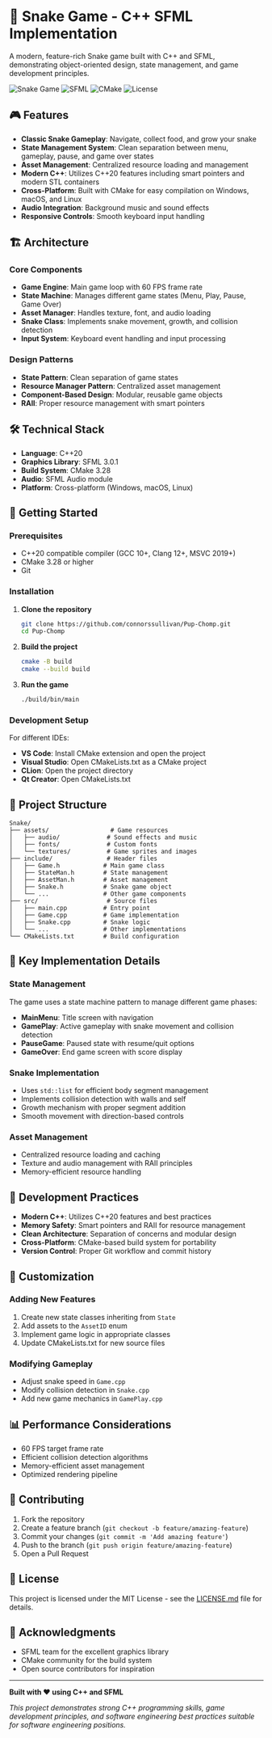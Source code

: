 # 🐍 Snake Game - C++ SFML Implementation

A modern, feature-rich Snake game built with C++ and SFML, demonstrating object-oriented design, state management, and game development principles.

![Snake Game](https://img.shields.io/badge/C++-20-blue?style=for-the-badge&logo=cplusplus)
![SFML](https://img.shields.io/badge/SFML-3.0.1-green?style=for-the-badge)
![CMake](https://img.shields.io/badge/CMake-3.28-orange?style=for-the-badge&logo=cmake)
![License](https://img.shields.io/badge/License-MIT-yellow?style=for-the-badge)

## 🎮 Features

- **Classic Snake Gameplay**: Navigate, collect food, and grow your snake
- **State Management System**: Clean separation between menu, gameplay, pause, and game over states
- **Asset Management**: Centralized resource loading and management
- **Modern C++**: Utilizes C++20 features including smart pointers and modern STL containers
- **Cross-Platform**: Built with CMake for easy compilation on Windows, macOS, and Linux
- **Audio Integration**: Background music and sound effects
- **Responsive Controls**: Smooth keyboard input handling

## 🏗️ Architecture

### Core Components

- **Game Engine**: Main game loop with 60 FPS frame rate
- **State Machine**: Manages different game states (Menu, Play, Pause, Game Over)
- **Asset Manager**: Handles texture, font, and audio loading
- **Snake Class**: Implements snake movement, growth, and collision detection
- **Input System**: Keyboard event handling and input processing

### Design Patterns

- **State Pattern**: Clean separation of game states
- **Resource Manager Pattern**: Centralized asset management
- **Component-Based Design**: Modular, reusable game objects
- **RAII**: Proper resource management with smart pointers

## 🛠️ Technical Stack

- **Language**: C++20
- **Graphics Library**: SFML 3.0.1
- **Build System**: CMake 3.28
- **Audio**: SFML Audio module
- **Platform**: Cross-platform (Windows, macOS, Linux)

## 🚀 Getting Started

### Prerequisites

- C++20 compatible compiler (GCC 10+, Clang 12+, MSVC 2019+)
- CMake 3.28 or higher
- Git

### Installation

1. **Clone the repository**
   ```bash
   git clone https://github.com/connorssullivan/Pup-Chomp.git
   cd Pup-Chomp
   ```

2. **Build the project**
   ```bash
   cmake -B build
   cmake --build build
   ```

3. **Run the game**
   ```bash
   ./build/bin/main
   ```

### Development Setup

For different IDEs:

- **VS Code**: Install CMake extension and open the project
- **Visual Studio**: Open CMakeLists.txt as a CMake project
- **CLion**: Open the project directory
- **Qt Creator**: Open CMakeLists.txt

## 📁 Project Structure

```
Snake/
├── assets/                 # Game resources
│   ├── audio/             # Sound effects and music
│   ├── fonts/             # Custom fonts
│   └── textures/          # Game sprites and images
├── include/               # Header files
│   ├── Game.h            # Main game class
│   ├── StateMan.h        # State management
│   ├── AssetMan.h        # Asset management
│   ├── Snake.h           # Snake game object
│   └── ...               # Other game components
├── src/                   # Source files
│   ├── main.cpp          # Entry point
│   ├── Game.cpp          # Game implementation
│   ├── Snake.cpp         # Snake logic
│   └── ...               # Other implementations
└── CMakeLists.txt        # Build configuration
```

## 🎯 Key Implementation Details

### State Management
The game uses a state machine pattern to manage different game phases:
- **MainMenu**: Title screen with navigation
- **GamePlay**: Active gameplay with snake movement and collision detection
- **PauseGame**: Paused state with resume/quit options
- **GameOver**: End game screen with score display

### Snake Implementation
- Uses `std::list` for efficient body segment management
- Implements collision detection with walls and self
- Growth mechanism with proper segment addition
- Smooth movement with direction-based controls

### Asset Management
- Centralized resource loading and caching
- Texture and audio management with RAII principles
- Memory-efficient resource handling

## 🔧 Development Practices

- **Modern C++**: Utilizes C++20 features and best practices
- **Memory Safety**: Smart pointers and RAII for resource management
- **Clean Architecture**: Separation of concerns and modular design
- **Cross-Platform**: CMake-based build system for portability
- **Version Control**: Proper Git workflow and commit history

## 🎨 Customization

### Adding New Features
1. Create new state classes inheriting from `State`
2. Add assets to the `AssetID` enum
3. Implement game logic in appropriate classes
4. Update CMakeLists.txt for new source files

### Modifying Gameplay
- Adjust snake speed in `Game.cpp`
- Modify collision detection in `Snake.cpp`
- Add new game mechanics in `GamePlay.cpp`

## 📊 Performance Considerations

- 60 FPS target frame rate
- Efficient collision detection algorithms
- Memory-efficient asset management
- Optimized rendering pipeline

## 🤝 Contributing

1. Fork the repository
2. Create a feature branch (`git checkout -b feature/amazing-feature`)
3. Commit your changes (`git commit -m 'Add amazing feature'`)
4. Push to the branch (`git push origin feature/amazing-feature`)
5. Open a Pull Request

## 📝 License

This project is licensed under the MIT License - see the [LICENSE.md](LICENSE.md) file for details.

## 🙏 Acknowledgments

- SFML team for the excellent graphics library
- CMake community for the build system
- Open source contributors for inspiration

---

**Built with ❤️ using C++ and SFML**

*This project demonstrates strong C++ programming skills, game development principles, and software engineering best practices suitable for software engineering positions.*
